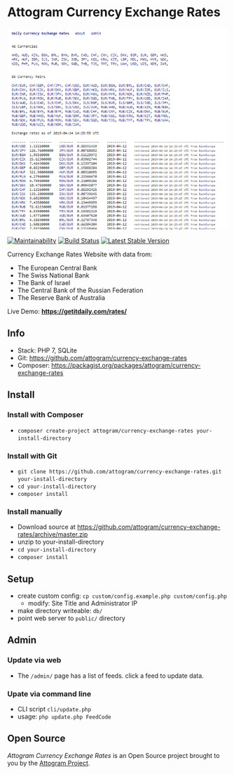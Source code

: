 # Attogram Currency Exchange Rates

[![screenshot](https://raw.githubusercontent.com/attogram/attogram-docs/master/currency-exchange-rates/currency-exchange-rates.png)](https://raw.githubusercontent.com/attogram/attogram-docs/master/currency-exchange-rates/currency-exchange-rates.png)

[![Maintainability](https://api.codeclimate.com/v1/badges/c93e67dac8f094b3608f/maintainability)](https://codeclimate.com/github/attogram/currency-exchange-rates/maintainability)
[![Build Status](https://travis-ci.org/attogram/currency-exchange-rates.svg?branch=master)](https://travis-ci.org/attogram/currency-exchange-rates)
[![Latest Stable Version](https://poser.pugx.org/attogram/currency-exchange-rates/v/stable)](https://packagist.org/packages/attogram/currency-exchange-rates)

Currency Exchange Rates Website with data from:

* The European Central Bank
* The Swiss National Bank
* The Bank of Israel
* The Central Bank of the Russian Federation
* The Reserve Bank of Australia

Live Demo: **<https://getitdaily.com/rates/>**

## Info

* Stack: PHP 7, SQLite
* Git: <https://github.com/attogram/currency-exchange-rates>
* Composer: <https://packagist.org/packages/attogram/currency-exchange-rates>

## Install

### Install with Composer

* `composer create-project attogram/currency-exchange-rates your-install-directory`

### Install with Git

* `git clone https://github.com/attogram/currency-exchange-rates.git your-install-directory`
* `cd your-install-directory`
* `composer install`

### Install manually

* Download source at <https://github.com/attogram/currency-exchange-rates/archive/master.zip>
* unzip to your-install-directory
* `cd your-install-directory`
* `composer install`

## Setup

* create custom config: `cp custom/config.example.php custom/config.php`
  * modify: Site Title and Administrator IP
* make directory writeable: `db/`
* point web server to `public/` directory

## Admin

### Update via web

* The `/admin/` page has a list of feeds.
  click a feed to update data.

### Upate via command line

* CLI script `cli/update.php`
* usage:  `php update.php FeedCode`

## Open Source

_Attogram Currency Exchange Rates_ is an Open Source project
brought to you by the [Attogram Project](https://github.com/attogram).
